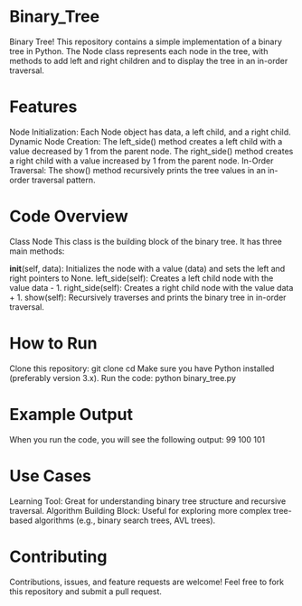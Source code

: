 # Binary_Tree
Binary Tree! This repository contains a simple implementation of a binary tree in Python. The Node class represents each node in the tree, with methods to add left and right children and to display the tree in an in-order traversal. 
# Features
Node Initialization: Each Node object has data, a left child, and a right child.
Dynamic Node Creation:
The left_side() method creates a left child with a value decreased by 1 from the parent node.
The right_side() method creates a right child with a value increased by 1 from the parent node.
In-Order Traversal: The show() method recursively prints the tree values in an in-order traversal pattern.
# Code Overview
Class Node
This class is the building block of the binary tree. It has three main methods:

__init__(self, data): Initializes the node with a value (data) and sets the left and right pointers to None.
left_side(self): Creates a left child node with the value data - 1.
right_side(self): Creates a right child node with the value data + 1.
show(self): Recursively traverses and prints the binary tree in in-order traversal.
# How to Run
Clone this repository:
git clone <repository-link>
cd <repository-folder>
Make sure you have Python installed (preferably version 3.x).
Run the code:
python binary_tree.py
# Example Output
When you run the code, you will see the following output:
99
100
101
# Use Cases
Learning Tool: Great for understanding binary tree structure and recursive traversal.
Algorithm Building Block: Useful for exploring more complex tree-based algorithms (e.g., binary search trees, AVL trees).
# Contributing
Contributions, issues, and feature requests are welcome! Feel free to fork this repository and submit a pull request.
